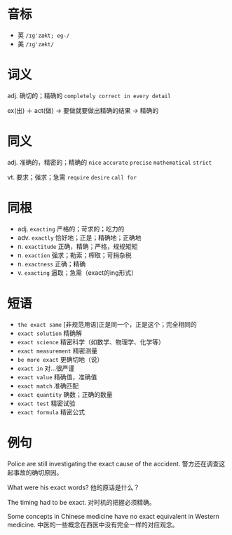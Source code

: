 # 音标

- 英 `/ɪg'zækt; eg-/`
- 美 `/ɪɡ'zækt/`

# 词义

adj. 确切的；精确的
`completely correct in every detail`



ex(出) ＋ act(做) → 要做就要做出精确的结果 → 精确的

# 同义

adj. 准确的，精密的；精确的
`nice` `accurate` `precise` `mathematical` `strict`

vt. 要求；强求；急需
`require` `desire` `call for`

# 同根

- adj. `exacting` 严格的；苛求的；吃力的
- adv. `exactly` 恰好地；正是；精确地；正确地
- n. `exactitude` 正确，精确；严格，规规矩矩
- n. `exaction` 强求；勒索；榨取；苛捐杂税
- n. `exactness` 正确；精确
- v. `exacting` 逼取；急需（exact的ing形式）

# 短语

- `the exact same` [非规范用语]正是同一个，正是这个；完全相同的
- `exact solution` 精确解
- `exact science` 精密科学（如数学、物理学、化学等）
- `exact measurement` 精密测量
- `be more exact` 更确切地（说）
- `exact in` 对…很严谨
- `exact value` 精确值，准确值
- `exact match` 准确匹配
- `exact quantity` 确数；正确的数量
- `exact test` 精密试验
- `exact formula` 精密公式

# 例句

Police are still investigating the exact cause of the accident.
警方还在调查这起事故的确切原因。

What were his exact words?
他的原话是什么？

The timing had to be exact.
对时机的把握必须精确。

Some concepts in Chinese medicine have no exact equivalent in Western medicine.
中医的一些概念在西医中没有完全一样的对应观念。


